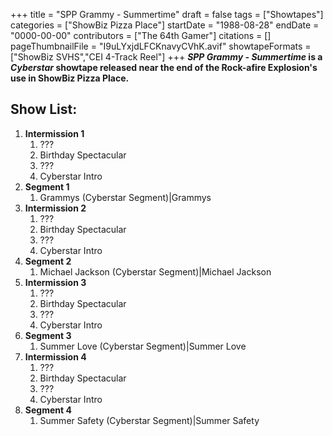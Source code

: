 +++
title = "SPP Grammy - Summertime"
draft = false
tags = ["Showtapes"]
categories = ["ShowBiz Pizza Place"]
startDate = "1988-08-28"
endDate = "0000-00-00"
contributors = ["The 64th Gamer"]
citations = []
pageThumbnailFile = "I9uLYxjdLFCKnavyCVhK.avif"
showtapeFormats = ["ShowBiz SVHS","CEI 4-Track Reel"]
+++
***SPP Grammy - Summertime* is a *Cyberstar* showtape released near the end of the Rock-afire Explosion's use in ShowBiz Pizza Place.**

## Show List:

1.  **Intermission 1**
    1.  ???
    2.  Birthday Spectacular
    3.  ???
    4.  Cyberstar Intro
2.  **Segment 1**
    1.  Grammys (Cyberstar Segment)|Grammys
3.  **Intermission 2**
    1.  ???
    2.  Birthday Spectacular
    3.  ???
    4.  Cyberstar Intro
4.  **Segment 2**
    1.  Michael Jackson (Cyberstar Segment)|Michael Jackson
5.  **Intermission 3**
    1.  ???
    2.  Birthday Spectacular
    3.  ???
    4.  Cyberstar Intro
6.  **Segment 3**
    1.  Summer Love (Cyberstar Segment)|Summer Love
7.  **Intermission 4**
    1.  ???
    2.  Birthday Spectacular
    3.  ???
    4.  Cyberstar Intro
8.  **Segment 4**
    1.  Summer Safety (Cyberstar Segment)|Summer Safety
